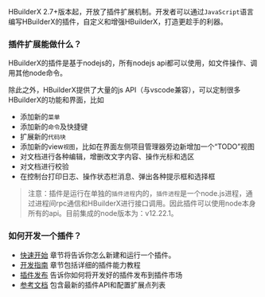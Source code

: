 HBuilderX 2.7+版本起，开放了插件扩展机制。开发者可以通过`JavaScript`语言编写HBuilderX的插件，自定义和增强HBuilderX，打造更趁手的利器。

### 插件扩展能做什么？
HBuilderX的插件是基于nodejs的，所有nodejs api都可以使用，如文件操作、调用其他node命令。

除此之外，HBuilderX提供了大量的js API（与vscode兼容），可以定制很多HBuilderX的功能和界面，比如

- 添加新的`菜单`
- 添加新的`命令`及快捷键
- 扩展新的`代码块`
- 添加新的view`视图`，比如在界面左侧项目管理器旁边新增加一个“TODO”视图
- 对文档进行各种编辑，增删改文字内容、操作光标和选区
- 对文档进行校验
- 在控制台打印日志、操作状态栏消息、弹出各种提示框和选择框

> 注意：插件是运行在单独的`插件进程`内的，`插件进程`是一个node.js进程，通过进程间rpc通信和HBuilderX进行接口调用。因此插件可以使用node本身所有的api。目前集成的node版本为：v12.22.1。

### 如何开发一个插件？
- [快速开始](/ExtensionTutorial/firstExtension.md) 章节将告诉你怎么新建和运行一个插件。
- [开发指南](/ExtensionTutorial/extension.md) 章节包括详细的插件能力教程
- [插件发布](/ExtensionTutorial/HowToPublish.md) 告诉你如何将开发好的插件发布到插件市场
- [参考文档](/ExtensionDocs/Api/README.md) 包含最新的插件API和配置扩展点列表

